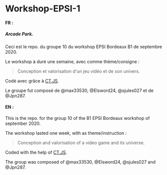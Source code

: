 # Workshop-EPSI-1
#### FR :
##### Arcade Park. 
Ceci est le repo. du groupe 10 du workshop EPSI Bordeaux B1 de septembre 2020.

Le workshop à duré une semaine, avec comme thème/consigne : 
> Conception et valorisation d'un jeu vidéo et de son univers.

Codé avec grâce à [CT.JS](https://github.com/ct-js/ct-js).

Le groupe fut composé de @max33530, @Elsword24, @sjules027 et de @Jpn287.


#### EN :
This is the repo. for the group 10 of the B1 EPSI Bordeaux workshop of september 2020.

The workshop lasted one week, with as theme/instruction :
> Conception and valorisation of a video game and its universe.

Coded with the help of [CT.JS](https://github.com/ct-js/ct-js).

The group was composed of @max33530, @Elsword24, @sjules027 and @Jpn287.
